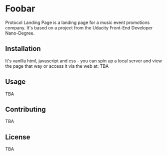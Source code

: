 # Foobar

Protocol Landing Page is a landing page for a music event promotions company. It's based on a project from the Udacity Front-End Developer Nano-Degree.

## Installation

It's vanilla html, javascript and css - you can spin up a local server and view the page that way or access it via the web at: TBA

## Usage

TBA

## Contributing

TBA

## License

TBA
